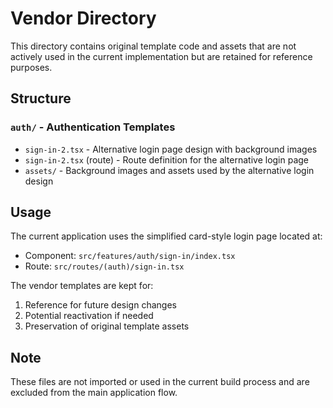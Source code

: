 # Vendor Directory

This directory contains original template code and assets that are not actively used in the current implementation but are retained for reference purposes.

## Structure

### `auth/` - Authentication Templates
- `sign-in-2.tsx` - Alternative login page design with background images
- `sign-in-2.tsx` (route) - Route definition for the alternative login page
- `assets/` - Background images and assets used by the alternative login design

## Usage

The current application uses the simplified card-style login page located at:
- Component: `src/features/auth/sign-in/index.tsx`
- Route: `src/routes/(auth)/sign-in.tsx`

The vendor templates are kept for:
1. Reference for future design changes
2. Potential reactivation if needed
3. Preservation of original template assets

## Note

These files are not imported or used in the current build process and are excluded from the main application flow.